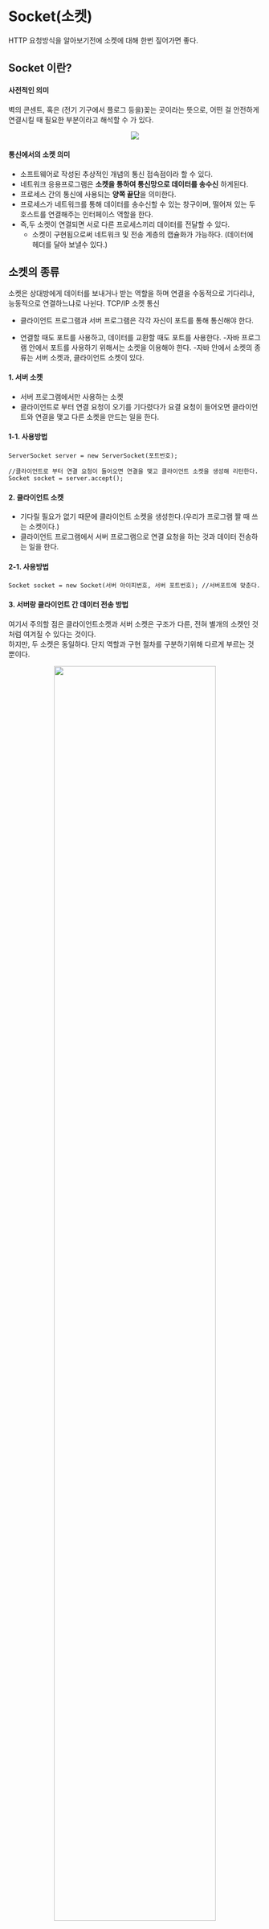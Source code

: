 # Socket(소켓)
HTTP 요청방식을 알아보기전에 소켓에 대해 한번 짚어가면 좋다. 

## Socket 이란?
#### 사전적인 의미
벽의 콘센트, 혹은 (전기 기구에서 플로그 등을)꽂는 곳이라는 뜻으로, 어떤 걸 안전하게 연결시킬 때 필요한 부분이라고 해석할 수 가 있다.
<p align= center><img src="../images/0.appendix/1-1.socketImage.png"></p>

#### 통신에서의 소켓 의미
- 소프트웨어로 작성된 추상적인 개념의 통신 접속점이라 할 수 있다. 
- 네트워크 응용프로그램은 **소켓을 통하여 통신망으로 데이터를 송수신** 하게된다. 
- 프로세스 간의 통신에 사용되는 **양쪽 끝단**을 의미한다. 
- 프로세스가 네트워크를 통해 데이터를 송수신할 수 있는 창구이며, 떨어져 있는 두 호스트를 연결해주는 인터페이스 역할을 한다. 
- 즉,두 소켓이 연결되면 서로 다른 프로세스끼리 데이터를 전달할 수 있다.
    - 소켓이 구현됨으로써 네트워크 및 전송 계층의 캡슐화가 가능하다. (데이터에 헤더를 달아 보낼수 있다.)


## 소켓의 종류 
소켓은 상대방에게 데이터를 보내거나 받는 역할을 하며 연결을 수동적으로 기다리냐, 능동적으로 연결하느냐로 나뉜다.
TCP/IP 소켓 통신
 - 클라이언트 프로그램과 서버 프로그램은 각각 자신이 포트를 통해 통신해야 한다. 

- 연결할 때도 포트를  사용하고, 데이터를 교환할 때도 포트를 사용한다.
-자바 프로그램 안에서 포트를 사용하기 위해서는 소켓을 이용해야 한다. 
-자바 안에서 소켓의 종류는 서버 소켓과, 클라이언트 소켓이 있다.


#### 1. 서버 소켓
 - 서버 프로그램에서만 사용하는 소켓
 - 클라이언트로 부터 연결 요청이 오기를 기다렸다가 요결 요청이 들어오면 클라이언트와 연결을 맺고 
   다른 소켓을 만드는 일을 한다. 

#### 1-1. 사용방법
 ```
ServerSocket server = new ServerSocket(포트번호);

//클라이언트로 부터 연결 요청이 들어오면 연결을 맺고 클라이언트 소켓을 생성해 리턴한다.
Socket socket = server.accept();
```


#### 2. 클라이언트 소켓
 - 기다릴 필요가 없기 때문에 클라이언트 소켓을 생성한다.(우리가 프로그램 짤 때 쓰는 소켓이다.)
 - 클라이언트 프로그램에서 서버 프로그램으로 연결 요청을 하는 것과 데이터 전송하는 일을 한다. 

#### 2-1. 사용방법
```
Socket socket = new Socket(서버 아이피번호, 서버 포트번호); //서버포트에 맞춘다.
```

#### 3. 서버랑 클라이언트 간 데이터 전송 방법 

여기서 주의할 점은 클라이언트소켓과 서버 소켓은 구조가 다른, 전혀 별개의 소켓인 것처럼 여겨질 수 있다는 것이다.   
하지만, 두 소켓은 동일하다. 단지 역할과 구현 절차를 구분하기위해 다르게 부르는 것 뿐이다.   
   
   
<p align =center><img src="../images/0.appendix/1-2.socketProcess.png" width = 80%></p>

1.  먼저 서로 연결할 수 있는 서버와 클라이언트에 각각 소켓을 만듭니다.
2.  **서버 소켓**의 경우 bind() 즉, 소켓을 정의해주는 과정을 말하는데, 소켓의 경우 3가지로 인해 정의가 된다. 
    - IP주소, 포트넘버, 프로토콜
3. 다음 서버 소켓은 클라이언트 소켓의 연결요청이 올때까지 listen() 즉, 요청을 기다리는 상태가 됩니다.
4. **클라이언트 소켓**이 connect()함수를 이용하여, 서버소켓의 정의된 3가지 정보를 argument로 넣어 **서버 소켓**에 연결을 요청합니다.
5. **서버 소켓**이 연결요청된 정보가 맞으면 accept()로 연결을 수락합니다.
6. 연결이 완료된 **서버 소켓**과 **클라이언트 소켓**은 send()와 recv()를 통해 서로 데이터를 송수신합니다.
7. 서로 데이터를 주고받는 작업이 끝나고, 더이상 소켓이 필요없다면 서버,클라이언트 둘다 소켓을 close()로 닫아줍니다. 

<br></br>
그럼 위에 서버소켓에서의 "new ServerSocket(포트번호);"의 ServerSocket(포트번호) 이건 무엇일까요?   
위 그림의 1~7 과정은 기본적인 소켓의 process를 설명하기 위한 **C언어에서의 socket 통신 과정**을 설명한 내용이다.    
하지만, 필자는 Java에서의 socket을 다루기 때문에 ServerSocket()이 나온 것이다.   

## 자바(java)의 소켓
자바는 개발의 편의를 위해 기본적으로 여러 라이브러리를 제공해준다.    
그중 socket을 사용하는 경우도 마찬가지인데, **java.net 패키지에 포함되어 있어 API**를 사용해서 구현할 수가 있다.   

### 1. 소켓의 생성 (+연결요청)
자바는 편히를 위해    
역할이 다른 서버 소켓과 클라이언트 소켓의 API를 구분해놓았다.
그렇기 때문에, 클라이언트 소켓은 소켓을 생성하는 순간 연결 요청을 보낸다.   
(소켓의 기본 프로토콜은 True로  TCP로 되어있다.)
 - 클라이언트 소켓 생성

 ```
//그래서 생성할 때 연결요청에 필요한 정보도 입력한다.
Socket socket = new Socket(서버 아이피번호 혹은 URL, 서버 포트번호);

//아래와 같이 argument false를 추가하면 UDP 프로토콜로 생성이 된다. 
Socket socket = new Socket(서버 아이피번호 혹은 URL, 서버 포트번호, false);

```


  - 서버 소켓 생성
```
 ServerSocket server = new ServerSocket(포트번호);
```

### 2. 연결 수락
생성과 동시에 연결 요청을 하기 때문에 
서버 소켓은 바로 accept()함수로 요청 수락을 한다. 

```
server.accept();
```
### 3. 데이터를 주고 받을 스트림(Stream)생성
자바는 데이터를 주고받을때 데이터형태를 스트림 객체로 만들어 주고 받는다.    
그렇기 때문에 보낼 데이터를 담을 OutputStream 객체와    
받는 데이터를 담을 InputStream 객체를 만들어 줘야한다. 

<p align =center><img src="../images/0.appendix/1-3.socketStream.png" width = 80%></p>



- 데이터 송신에 사용할 출력 스트림 객체
```
OutputStream output = socket.getOutputStream();
//byte[] date는 char[]혹은 int[]가 들어간다.
String date = "Hello";
output.write(date); //data 배열안에 값이 대입된다. 반환값은 void이다.
```
<p align =center><img src="../images/0.appendix/1-4.outputstreamClass.png" width = 80%></p>

- 데이터 수신에 사용할 입력 스트림 객체
```
InputStream input = socket.getInputStream();
inputread = new InputStreamReader(input, "ASCII");
char[] buffer = new char[512];
int loop = 1;
while(loop>-1){
  loop = inputread.read(buffer); //값이 있으면 ASCII범위의 값을 int값으로 반환하고, 값이 없으면 -1을 반환한다. 
}

```

<p align =center><img src="../images/0.appendix/1-5.inputstreamClass.png" width = 80%></p>

### 4. 연결종료
모든 데이터를 송수신을 마치면, 소켓을 종료해주어야 합니다. 
 - 만약 계속 연결되어있으면 자원을 낭비하는 것(트래픽 증가)
 물론, 사용 했던 stream(혹은 버퍼)도 close()함수를 사용하여 닫아줘야한다. 
 
 ```
 output.close();
 input.close();
 socket.close();
 ```
 
 <br></br>
## 마무리
실제 클라이언트와 서버가 통신하는 로직으로 사용하기에는 많이 부족하다. 
하지만, 대략적인 소켓의 구조를 이해하는데에는 무리가 없지 않을까 싶어 이런식으로만 정리하고자 한다. 
